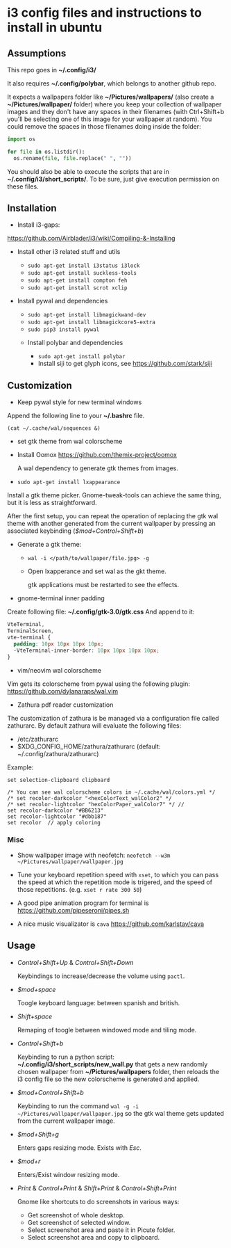 # i3 config files and instructions to install in ubuntu


## Assumptions


This repo goes in **~/.config/i3/**

It also requires **~/.config/polybar**, which belongs to another github repo.

It expects a wallpapers folder like **~/Pictures/wallpapers/** (also create a **~/Pictures/wallpaper/** folder) where you keep your collection of wallpaper images and they don't have any spaces in their filenames (with Ctrl+Shift+b you'll be selecting one of this image for your wallpaper at random).
You could remove the spaces in those filenames doing inside the folder:
```python
import os

for file in os.listdir():
  os.rename(file, file.replace(" ", ""))
```

You should also be able to execute the scripts that are in **~/.config/i3/short_scripts/**. To be sure, just give execution permission on these files.


## Installation


* Install i3-gaps:

https://github.com/Airblader/i3/wiki/Compiling-&-Installing

* Install other i3 related stuff and utils

  + `sudo apt-get install i3status i3lock`
  + `sudo apt-get install suckless-tools`
  + `sudo apt-get install compton feh`
  + `sudo apt-get install scrot xclip`


* Install pywal and dependencies

  + `sudo apt-get install libmagickwand-dev`
  + `sudo apt-get install libmagickcore5-extra`
  + `sudo pip3 install pywal`

  * Install polybar and dependencies

    + `sudo apt-get install polybar`
    + Install siji to get glyph icons, see https://github.com/stark/siji



## Customization


* Keep pywal style for new terminal windows

Append the following line to your **~/.bashrc** file.

`(cat ~/.cache/wal/sequences &)`

* set gtk theme from wal colorscheme
* Install Oomox https://github.com/themix-project/oomox

  A wal dependency to generate gtk themes from images.

* `sudo apt-get install lxappearance`

Install a gtk theme picker. Gnome-tweak-tools can achieve the same thing, but it is less as straightforward.

After the first setup, you can repeat the operation of replacing the gtk wal theme with another generated from the current wallpaper by pressing an associated keybinding (*$mod+Control+Shift+b*)

* Generate a gtk theme:

  + `wal -i </path/to/wallpaper/file.jpg> -g`

  + Open lxapperance and set wal as the gkt theme.

    gtk applications must be restarted to see the effects.


* gnome-terminal inner padding

Create following file: **~/.config/gtk-3.0/gtk.css**
And append to it: 
```css
VteTerminal,
TerminalScreen,
vte-terminal {
  padding: 10px 10px 10px 10px;
  -VteTerminal-inner-border: 10px 10px 10px 10px;
}
```


* vim/neovim wal colorscheme

Vim gets its colorscheme from pywal using the following plugin: https://github.com/dylanaraps/wal.vim

* Zathura pdf reader customization

The customization of zathura is be managed via a configuration file called zathurarc. By default zathura will evaluate the following files:

  + /etc/zathurarc
  + $XDG_CONFIG_HOME/zathura/zathurarc (default: ~/.config/zathura/zathurarc)

Example:
```
set selection-clipboard clipboard

/* You can see wal colorscheme colors in ~/.cache/wal/colors.yml */
/* set recolor-darkcolor "<hexColorText_walColor2" */
/* set recolor-lightcolor "hexColorPaper_walColor7" */ // 
set recolor-darkcolor "#BB6213"
set recolor-lightcolor "#dbb187"
set recolor  // apply coloring
```

### Misc

* Show wallpaper image with neofetch: `neofetch --w3m ~/Pictures/wallpaper/wallpaper.jpg`

* Tune your keyboard repetition speed with `xset`, to which you can pass the speed at which the repetition mode is trigered, and the speed of those repetitions. (e.g. `xset r rate 300 50`)

* A good pipe animation program for terminal is https://github.com/pipeseroni/pipes.sh

* A nice music visualizator is `cava` https://github.com/karlstav/cava


## Usage


* *Control+Shift+Up* & *Control+Shift+Down*

  Keybindings to increase/decrease the volume using `pactl`.

* *$mod+space*

  Toogle keyboard language: between spanish and british.

* *Shift+space*

  Remaping of toogle between windowed mode and tiling mode.

* *Control+Shift+b*
  
  Keybinding to run a python script: **~/.config/i3/short_scripts/new_wall.py** that gets a new randomly chosen wallpaper from **~/Pictures/wallpapers** folder, then reloads the i3 config file so the new colorscheme is generated and applied.

* *$mod+Control+Shift+b*

  Keybinding to run the command
  `wal -g -i ~/Pictures/wallpaper/wallpaper.jpg`
  so the gtk wal theme gets updated from the current wallpaper image.

* *$mod+Shift+g*

  Enters gaps resizing mode. Exists with *Esc*.

* *$mod+r*

  Enters/Exist window resizing mode.

* *Print* & *Control+Print* & *Shift+Print* & *Control+Shift+Print*

  Gnome like shortcuts to do screenshots in various ways:
  + Get screenshot of whole desktop.
  + Get screenshot of selected window.
  + Select screenshot area and paste it in Picute folder.
  + Select screenshot area and copy to clipboard.

